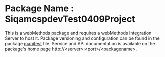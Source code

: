 # Package Name : SiqamcspdevTest0409Project
This is a webMethods package and requires a webMethods Integration Server to host it. Package versioning and configuration can be found in the package [manifest](./SiqamcspdevTest0409Project/manifest.v3) file. Service and API documentation is available on the package's home page http://&lt;server&gt;:&lt;port&gt;/&lt;packagename>.